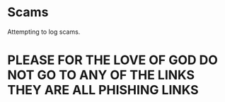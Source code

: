 # Scams
Attempting to log scams.

# PLEASE FOR THE LOVE OF GOD DO NOT GO TO ANY OF THE LINKS THEY ARE ALL PHISHING LINKS
